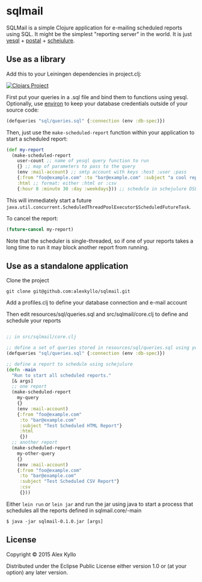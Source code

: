 # sqlmail

SQLMail is a simple Clojure application for e-mailing scheduled reports using SQL. It might be the simplest "reporting server" in the world. It is just [yesql](https://github.com/krisajenkins/yesql) + [postal](https://github.com/drewr/postal) + [schejulure](https://github.com/AdamClements/schejulure).

## Use as a library
Add this to your Leiningen dependencies in project.clj:

[![Clojars Project](http://clojars.org/sqlmail/latest-version.svg)](http://clojars.org/sqlmail)

First put your queries in a .sql file and bind them to functions using yesql.
Optionally, use [environ](https://github.com/weavejester/environ) to keep your database
credentials outside of your source code:

```clojure
(defqueries "sql/queries.sql" {:connection (env :db-spec)})
```

Then, just use the `make-scheduled-report` function within your application to start a scheduled report:

```clojure
(def my-report
  (make-scheduled-report
    user-count ;; name of yesql query function to run
    {} ;; map of parameters to pass to the query
    (env :mail-account) ;; smtp account with keys :host :user :pass
    {:from "foo@example.com" :to "bar@example.com" :subject "a cool report"} ;; e-mail headers
    :html ;; format: either :html or :csv
    {:hour 8 :minute 30 :day :weekdays})) ;; schedule in schejulure DSL
```

This will immediately start a future `java.util.concurrent.ScheduledThreadPoolExecutor$ScheduledFutureTask`.

To cancel the report:

```clojure
(future-cancel my-report)
```
Note that the scheduler is single-threaded, so if one of your reports takes a long time to run it may block another report from running.

## Use as a standalone application
Clone the project

`git clone git@github.com:alexkyllo/sqlmail.git`

Add a profiles.clj to define your database connection and e-mail account

Then edit resources/sql/queries.sql and src/sqlmail/core.clj to define and schedule your reports

```clojure

;; in src/sqlmail/core.clj

;; define a set of queries stored in resources/sql/queries.sql using yesql
(defqueries "sql/queries.sql" {:connection (env :db-spec)})

;; define a report to schedule using schejulure
(defn -main
  "Run to start all scheduled reports."
  [& args]
  ;; one report
  (make-scheduled-report
    my-query
    {}
    (env :mail-account)
    {:from "foo@example.com"
     :to "bar@example.com"
     :subject "Test Scheduled HTML Report"}
     :html
     {})
  ;; another report
  (make-scheduled-report
    my-other-query
    {}
    (env :mail-account)
    {:from "foo@example.com"
     :to "bar@example.com"
     :subject "Test Scheduled CSV Report"}
     :csv
     {}))
```

Either `lein run` or `lein jar` and run the jar using java to start a process that schedules all the reports defined in sqlmail.core/-main

    $ java -jar sqlmail-0.1.0.jar [args]

## License

Copyright © 2015 Alex Kyllo

Distributed under the Eclipse Public License either version 1.0 or (at
your option) any later version.

